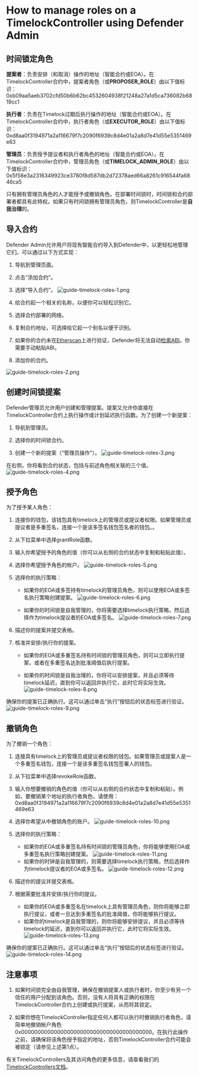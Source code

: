 # How to manage roles on a TimelockController using Defender Admin
## 时间锁定角色
**提案者**：负责安排（和取消）操作的地址（智能合约或EOA）。在TimelockController合约中，提案者角色（或**PROPOSER_ROLE**）由以下值标识：0xb09aa5aeb3702cfd50b6b62bc4532604938f21248a27a1d5ca736082b6819cc1

**执行者**：负责在Timelock过期后执行操作的地址（智能合约或EOA）。在TimelockController合约中，执行者角色（或**EXECUTOR_ROLE**）由以下值标识：0xd8aa0f3194971a2a116679f7c2090f6939c8d4e01a2a8d7e41d55e5351469e63

**管理员**：负责授予提议者和执行者角色的地址（智能合约或EOA）。在TimelockController合约中，管理员角色（或**TIMELOCK_ADMIN_ROLE**）由以下值标识：0x5f58e3a2316349923ce3780f8d587db2d72378aed66a8261c916544fa6846ca5

只有拥有管理员角色的人才能授予或撤销角色。在部署时间锁时，时间锁和合约部署者都具有此特权。如果只有时间锁拥有管理员角色，则TimelockController是**自我治理**的。

## 导入合约
Defender Admin允许用户将现有智能合约导入到Defender中，以更轻松地管理它们。可以通过以下方式实现：
1. 导航到管理页面。

2. 点击“添加合约”。

3. 选择“导入合约”。
![guide-timelock-roles-1.png](img/guide-timelock-roles-1.png)
4. 给合约起一个相关的名称，以便你可以轻松识别它。

5. 选择合约部署的网络。

6. 复制合约地址，可选择给它起一个别名以便于识别。

7. 如果你的合约未在[Etherscan](https://etherscan.io/)上进行验证，Defender将无法自动[检索ABI](https://gist.github.com/mverzilli/a35ab1b5bd7039167cc9270e9fd60632)。你需要手动粘贴ABI。

8. 添加你的合约。

![guide-timelock-roles-2.png](img/guide-timelock-roles-2.png)

## 创建时间锁提案
Defender管理员允许用户创建和管理提案。提案又允许你直接在TimelockController合约上执行操作或计划延迟执行函数。为了创建一个新提案：

1. 导航到管理员。

2. 选择你的时间锁合约。

3. 创建一个新的提案（“管理员操作”）。
![guide-timelock-roles-3.png](img/guide-timelock-roles-3.png)

在右侧，你将看到合约状态，包括与前述角色相关联的三个值。
![guide-timelock-roles-4.png](img/guide-timelock-roles-4.png)

## 授予角色
为了授予某人角色：

1. 连接你的钱包，该钱包具有timelock上的管理员或提议者权限。如果管理员或提议者是多重签名，连接一个是该多签名钱包签名者的钱包。。

2. 从下拉菜单中选择grantRole函数。

3. 输入你希望授予的角色的值（你可以从右侧的合约状态中复制和粘贴此值）。

4. 选择你希望授予角色的帐户。
![guide-timelock-roles-5.png](img/guide-timelock-roles-5.png)
5. 选择你的执行策略：
   * 如果你的EOA或多签持有timelock的管理员角色，则可以使用EOA或多签名执行策略创建提案。
![guide-timelock-roles-6.png](img/guide-timelock-roles-6.png)

   * 如果你的时间锁是自我管理的，你将需要选择timelock执行策略，然后选择作为timelock提议者的EOA或多签名。
![guide-timelock-roles-7.png](img/guide-timelock-roles-7.png)
6. 描述你的提案并提交表格。

7. 核准并安排/执行你的提案。

    * 如果你的EOA或多重签名持有时间锁的管理员角色，则可以立即执行提案，或者在多重签名达到批准阈值后执行提案。

    * 如果你的时间锁是自我治理的，你将可以安排提案，并且必须等待timelock延迟，直到你可以返回并执行它，此时它将实际生效。
![guide-timelock-roles-8.png](img/guide-timelock-roles-8.png)

确保你的提案已正确执行。这可以通过单击“执行”按钮后的状态标签进行验证。
![guide-timelock-roles-9.png](img/guide-timelock-roles-9.png)

## 撤销角色
为了撤销一个角色：

1. 连接具有timelock上的管理员或提议者权限的钱包。如果管理员或提案人是一个多重签名钱包，连接一个是该多重签名钱包签署人的钱包。

2. 从下拉菜单中选择revokeRole函数。

3. 输入你想要撤销的角色的值（你可以从右侧的合约状态中复制和粘贴）。例如，要撤销某个地址的执行者角色，请使用：0xd8aa0f3194971a2a116679f7c2090f6939c8d4e01a2a8d7e41d55e5351469e63

4. 选择你希望从中撤销角色的账户。
![guide-timelock-roles-10.png](img/guide-timelock-roles-10.png)
5. 选择你的执行策略：
    * 如果你的EOA或多重签名持有时间锁的管理员角色，你将能够使用EOA或多重签名执行策略创建提案。
![guide-timelock-roles-11.png](img/guide-timelock-roles-11.png)
    * 如果你的时钟是自我管理的，则需要选择timelock执行策略，然后选择作为timelock提议者的EOA或多签名。
![guide-timelock-roles-12.png](img/guide-timelock-roles-12.png)
1. 描述你的提议并提交表格。

2. 根据需要批准并安排/执行你的提议。
    * 如果你的EOA或多重签名在timelock上具有管理员角色，则你将能够立即执行提议，或者一旦达到多重签名的批准阈值，你将能够执行提议。
    * 如果你的timelock是自我管理的，则你将能够安排提议，并且必须等待timelock的延迟，直到你可以返回并执行它，此时它将实际生效。
![guide-timelock-roles-13.png](img/guide-timelock-roles-13.png)

确保你的提案已正确执行。这可以通过单击“执行”按钮后的状态标签进行验证。
![guide-timelock-roles-14.png](img/guide-timelock-roles-14.png)

## 注意事项
1. 如果时间锁完全由自我管理，确保在撤销提案人或执行者时，你至少有另一个信任的用户分配到该角色。否则，没有人将具有正确的权限在TimelockController合约上创建或执行提案，从而将其锁定。

2. 如果你想在TimelockController指定任何人都可以执行时撤销执行者角色，请简单地撤销帐户角色0x0000000000000000000000000000000000000000。在执行此操作之前，请确保将该角色授予指定的地址，否则TimelockController合约可能会被锁定（请参见上述第1点）。

有关TimelockControllers及其访问角色的更多信息，请查看我们的[TimelockControllers文档](../../../Contracts/Contracts.4.x/API/Governance.md)。